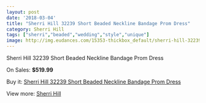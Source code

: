 ```yaml
---
layout: post
date: '2018-03-04'
title: "Sherri Hill 32239 Short Beaded Neckline Bandage Prom Dress"
category: Sherri Hill
tags: ["sherri","beaded","wedding","style","unique"]
image: http://img.eudances.com/15353-thickbox_default/sherri-hill-32239-short-beaded-neckline-bandage-prom-dress.jpg
---
```

Sherri Hill 32239 Short Beaded Neckline Bandage Prom Dress

On Sales: **$519.99**
<a href="https://www.eudances.com/en/sherri-hill/4547-sherri-hill-32239-short-beaded-neckline-bandage-prom-dress.html"><amp-img layout="responsive" width="600" height="600" src="//img.eudances.com/15353-thickbox_default/sherri-hill-32239-short-beaded-neckline-bandage-prom-dress.jpg" alt="Sherri Hill 32239 Short Beaded Neckline Bandage Prom Dress 0" /></a>
<a href="https://www.eudances.com/en/sherri-hill/4547-sherri-hill-32239-short-beaded-neckline-bandage-prom-dress.html"><amp-img layout="responsive" width="600" height="600" src="//img.eudances.com/15358-thickbox_default/sherri-hill-32239-short-beaded-neckline-bandage-prom-dress.jpg" alt="Sherri Hill 32239 Short Beaded Neckline Bandage Prom Dress 1" /></a>
<a href="https://www.eudances.com/en/sherri-hill/4547-sherri-hill-32239-short-beaded-neckline-bandage-prom-dress.html"><amp-img layout="responsive" width="600" height="600" src="//img.eudances.com/15357-thickbox_default/sherri-hill-32239-short-beaded-neckline-bandage-prom-dress.jpg" alt="Sherri Hill 32239 Short Beaded Neckline Bandage Prom Dress 2" /></a>
<a href="https://www.eudances.com/en/sherri-hill/4547-sherri-hill-32239-short-beaded-neckline-bandage-prom-dress.html"><amp-img layout="responsive" width="600" height="600" src="//img.eudances.com/15356-thickbox_default/sherri-hill-32239-short-beaded-neckline-bandage-prom-dress.jpg" alt="Sherri Hill 32239 Short Beaded Neckline Bandage Prom Dress 3" /></a>
<a href="https://www.eudances.com/en/sherri-hill/4547-sherri-hill-32239-short-beaded-neckline-bandage-prom-dress.html"><amp-img layout="responsive" width="600" height="600" src="//img.eudances.com/15355-thickbox_default/sherri-hill-32239-short-beaded-neckline-bandage-prom-dress.jpg" alt="Sherri Hill 32239 Short Beaded Neckline Bandage Prom Dress 4" /></a>
<a href="https://www.eudances.com/en/sherri-hill/4547-sherri-hill-32239-short-beaded-neckline-bandage-prom-dress.html"><amp-img layout="responsive" width="600" height="600" src="//img.eudances.com/15354-thickbox_default/sherri-hill-32239-short-beaded-neckline-bandage-prom-dress.jpg" alt="Sherri Hill 32239 Short Beaded Neckline Bandage Prom Dress 5" /></a>

Buy it: [Sherri Hill 32239 Short Beaded Neckline Bandage Prom Dress](https://www.eudances.com/en/sherri-hill/4547-sherri-hill-32239-short-beaded-neckline-bandage-prom-dress.html "Sherri Hill 32239 Short Beaded Neckline Bandage Prom Dress")

View more: [Sherri Hill](https://www.eudances.com/en/80-Sherri-Hill "Sherri Hill")